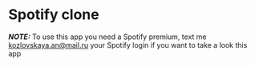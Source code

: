 # Spotify clone

**_NOTE:_** To use this app you need a Spotify premium, text me <kozlovskaya.an@mail.ru> your Spotify login if you want to take a look this app
